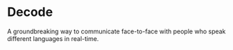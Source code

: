# Decode

A groundbreaking way to communicate face-to-face with people who speak different languages in real-time.

